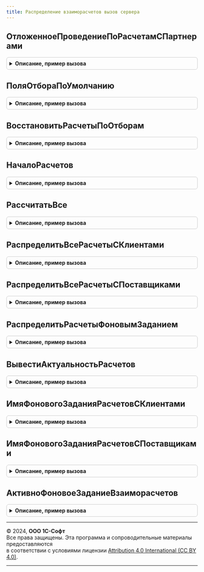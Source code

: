 ```yaml
---
title: Распределение взаиморасчетов вызов сервера
---
```



## ОтложенноеПроведениеПоРасчетамСПартнерами
<details style="margin: 1em 0; padding: 0.5em; border: 1px solid #ccc; border-radius: 6px;">

<summary style="font-weight: bold; cursor: pointer;">Описание, пример вызова</summary>

```bsl

// Метод вызывается из регламентного задания "Формирование движений по расчету с партнерами".
Процедура ОтложенноеПроведениеПоРасчетамСПартнерами() Экспорт
```

Пример вызова
```bsl
РаспределениеВзаиморасчетовВызовСервера.ОтложенноеПроведениеПоРасчетамСПартнерами() 
```
</details>

## ПоляОтбораПоУмолчанию
<details style="margin: 1em 0; padding: 0.5em; border: 1px solid #ccc; border-radius: 6px;">

<summary style="font-weight: bold; cursor: pointer;">Описание, пример вызова</summary>

```bsl

// Возвращает имена полей по умолчанию для использования в отчетах.
// Возвращаемое значение:
//  Структура:
//   * Организация - Строка - "Организация".
//   * Партнер     - Строка - "Партнер".
//   * Контрагент  - Строка - "Контрагент".
//   * Период      - Строка - "Период".
//
Функция ПоляОтбораПоУмолчанию() Экспорт
```

Пример вызова
```bsl
Результат = РаспределениеВзаиморасчетовВызовСервера.ПоляОтбораПоУмолчанию() 
```
</details>

## ВосстановитьРасчетыПоОтборам
<details style="margin: 1em 0; padding: 0.5em; border: 1px solid #ccc; border-radius: 6px;">

<summary style="font-weight: bold; cursor: pointer;">Описание, пример вызова</summary>

```bsl

// Метод вызывается из отчетов. Восстанавливает указанные расчеты только по указанным отборам в отчете.
// Параметры:
//		КомпоновщикНастроек - КомпоновщикНастроекКомпоновкиДанных -  Компоновщик настроек отчета.
//		ПоляОтбора - Структура - Содержит в себе обязательные поля аналитик с указанием,
//								 как данные поля называются в отчете.
//		ДопСвойства - Структура - Содержит в себе доп. свойства отчета. При запуске расчета
//								  в доп. свойствах взводится признак "ГраницаВзаиморасчетов".
//								  Проверяется другими механизмами, показывает что расчет не актуален.
//		РасчетКВосстановлению - Строка - Имя расчета к восстановлению. Если параметр не заполнен,
//										то выполнятся все расчеты.
Процедура ВосстановитьРасчетыПоОтборам(КомпоновщикНастроек, ПоляОтбора, ДопСвойства, РасчетКВосстановлению = Неопределено) Экспорт
```

Пример вызова
```bsl
РаспределениеВзаиморасчетовВызовСервера.ВосстановитьРасчетыПоОтборам(КомпоновщикНастроек, ПоляОтбора, ДопСвойства, РасчетКВосстановлению);
```
</details>

## НачалоРасчетов
<details style="margin: 1em 0; padding: 0.5em; border: 1px solid #ccc; border-radius: 6px;">

<summary style="font-weight: bold; cursor: pointer;">Описание, пример вызова</summary>

```bsl

// Возвращает минимальную дату, на которую неактуален расчет (расчеты).
// Параметры:
//		КонецРасчета - Дата - Верхняя граница анализа актуальности расчетов.
//		АналитикиКРасчету - Структура - Содержит аналитики по партнерам или организациям, по которым необходим расчет:
//			* АналитикиУчетаПоПартнерам - Массив - Содержит массив ключей аналитик по партнерам.
//			* Организации - Массив - Содержит массив организаций.
//		РасчетКВосстановлению - Строка - Имя расчета для анализа. Если параметр не указан,
//										 то анализируются все расчеты.
//		НомерЗадания - Число - Если заполнено, то анализируются расчеты только по этому номеру.
// Возвращаемое значение:
//  Дата - Минимальная дата, на которую неактуален расчет.
Функция НачалоРасчетов(КонецРасчета, АналитикиКРасчету = Неопределено, РасчетКВосстановлению = Неопределено, НомерЗадания = Неопределено) Экспорт
```

Пример вызова
```bsl
Результат = РаспределениеВзаиморасчетовВызовСервера.НачалоРасчетов(КонецРасчета, АналитикиКРасчету, РасчетКВосстановлению, НомерЗадания);
```
</details>

## РассчитатьВсе
<details style="margin: 1em 0; padding: 0.5em; border: 1px solid #ccc; border-radius: 6px;">

<summary style="font-weight: bold; cursor: pointer;">Описание, пример вызова</summary>

```bsl

// Выполняет полный расчеты с клиентами и поставщиками по указанную дату.
// Параметры:
//		ОкончаниеПериодаРасчета - Дата - Граница по которую выполняется расчет.
// 		АналитикиРасчета - Структура - Перечень аналитик, по которым требуется выполнить расчет. См. метод АналитикиРасчета.
Процедура РассчитатьВсе(ОкончаниеПериодаРасчета, АналитикиРасчета = Неопределено) Экспорт
```

Пример вызова
```bsl
РаспределениеВзаиморасчетовВызовСервера.РассчитатьВсе(ОкончаниеПериодаРасчета, АналитикиРасчета);
```
</details>

## РаспределитьВсеРасчетыСКлиентами
<details style="margin: 1em 0; padding: 0.5em; border: 1px solid #ccc; border-radius: 6px;">

<summary style="font-weight: bold; cursor: pointer;">Описание, пример вызова</summary>

```bsl

// Выполняет полный расчет с клиентами по указанную дату.
// Параметры:
//		ОкончаниеПериодаРасчета - Дата - Граница по которую выполняется расчет.
//		АналитикиРасчета - Структура - Содержит аналитики по партнерам или организациям, по которым необходим расчет:
//			* АналитикиУчетаПоПартнерам - Массив - Содержит массив ключей аналитик по партнерам.
//			* Организации - Массив - Содержит массив организаций.
Процедура РаспределитьВсеРасчетыСКлиентами(ОкончаниеПериодаРасчета, АналитикиРасчета = Неопределено) Экспорт
```

Пример вызова
```bsl
РаспределениеВзаиморасчетовВызовСервера.РаспределитьВсеРасчетыСКлиентами(ОкончаниеПериодаРасчета, АналитикиРасчета);
```
</details>

## РаспределитьВсеРасчетыСПоставщиками
<details style="margin: 1em 0; padding: 0.5em; border: 1px solid #ccc; border-radius: 6px;">

<summary style="font-weight: bold; cursor: pointer;">Описание, пример вызова</summary>

```bsl

// Выполняет полный расчет с поставщиками по указанную дату.
// Параметры:
//		ОкончаниеПериодаРасчета - Дата - Граница по которую выполняется расчет.
//		АналитикиРасчета - Структура - Содержит аналитики по партнерам или организациям, по которым необходим расчет:
//			* АналитикиУчетаПоПартнерам - Массив - Содержит массив ключей аналитик по партнерам.
//			* Организации - Массив - Содержит массив организаций.
Процедура РаспределитьВсеРасчетыСПоставщиками(ОкончаниеПериодаРасчета, АналитикиРасчета = Неопределено) Экспорт
```

Пример вызова
```bsl
РаспределениеВзаиморасчетовВызовСервера.РаспределитьВсеРасчетыСПоставщиками(ОкончаниеПериодаРасчета, АналитикиРасчета);
```
</details>

## РаспределитьРасчетыФоновымЗаданием
<details style="margin: 1em 0; padding: 0.5em; border: 1px solid #ccc; border-radius: 6px;">

<summary style="font-weight: bold; cursor: pointer;">Описание, пример вызова</summary>

```bsl

// Выполняет актуализацию расчетов в фоновом задании.
// Параметры:
//		КонецРасчета - Дата - Дата окончания актуализации.
//		АналитикиРасчета - Структура - Содержит аналитики по партнерам или организациям, по которым необходим расчет:
//			* АналитикиУчетаПоПартнерам - Массив - Содержит массив ключей аналитик по партнерам.
//			* Организации - Массив - Содержит массив организаций.
//		РасчетКВосстановлению - Строка - Имя расчета к актуализации. Если не заполнено, то актуализируются все расчеты.
//		Ключ - Строка - ключ фонового задания.
Процедура РаспределитьРасчетыФоновымЗаданием(КонецРасчета = Неопределено, АналитикиРасчета = Неопределено, РасчетКВосстановлению = Неопределено, Ключ = "") Экспорт
```

Пример вызова
```bsl
РаспределениеВзаиморасчетовВызовСервера.РаспределитьРасчетыФоновымЗаданием(КонецРасчета, АналитикиРасчета, РасчетКВосстановлению, Ключ);
```
</details>

## ВывестиАктуальностьРасчетов
<details style="margin: 1em 0; padding: 0.5em; border: 1px solid #ccc; border-radius: 6px;">

<summary style="font-weight: bold; cursor: pointer;">Описание, пример вызова</summary>

```bsl

// Выводит в макет информационную надпись о запущенном фоновом задании.
Процедура ВывестиАктуальностьРасчетов(Макет, ПараметрыРасчета) Экспорт
```

Пример вызова
```bsl
РаспределениеВзаиморасчетовВызовСервера.ВывестиАктуальностьРасчетов(Макет, ПараметрыРасчета) 
```
</details>

## ИмяФоновогоЗаданияРасчетовСКлиентами
<details style="margin: 1em 0; padding: 0.5em; border: 1px solid #ccc; border-radius: 6px;">

<summary style="font-weight: bold; cursor: pointer;">Описание, пример вызова</summary>

```bsl

// Возвращает имя фонового задания распределения взаиморасчетов с клиентами.
// Возвращаемое значение:
//  Строка - Имя фонового задания.
Функция ИмяФоновогоЗаданияРасчетовСКлиентами() Экспорт
```

Пример вызова
```bsl
Результат = РаспределениеВзаиморасчетовВызовСервера.ИмяФоновогоЗаданияРасчетовСКлиентами() 
```
</details>

## ИмяФоновогоЗаданияРасчетовСПоставщиками
<details style="margin: 1em 0; padding: 0.5em; border: 1px solid #ccc; border-radius: 6px;">

<summary style="font-weight: bold; cursor: pointer;">Описание, пример вызова</summary>

```bsl

// Возвращает имя фонового задания распределения взаиморасчетов с поставщиками.
// Возвращаемое значение:
//  Строка - Имя фонового задания.
Функция ИмяФоновогоЗаданияРасчетовСПоставщиками() Экспорт
```

Пример вызова
```bsl
Результат = РаспределениеВзаиморасчетовВызовСервера.ИмяФоновогоЗаданияРасчетовСПоставщиками() 
```
</details>

## АктивноФоновоеЗаданиеВзаиморасчетов
<details style="margin: 1em 0; padding: 0.5em; border: 1px solid #ccc; border-radius: 6px;">

<summary style="font-weight: bold; cursor: pointer;">Описание, пример вызова</summary>

```bsl

// Возвращает признак активности задания распределения расчетов
// Возвращаемое значение:
//  Булево - Фоновое задание активно.
Функция АктивноФоновоеЗаданиеВзаиморасчетов() Экспорт
```

Пример вызова
```bsl
Результат = РаспределениеВзаиморасчетовВызовСервера.АктивноФоновоеЗаданиеВзаиморасчетов() 
```
</details>

---

© 2024, **ООО 1С-Софт**  
Все права защищены. Эта программа и сопроводительные материалы предоставляются  
в соответствии с условиями лицензии [Attribution 4.0 International (CC BY 4.0)](https://creativecommons.org/licenses/by/4.0/legalcode).

---
